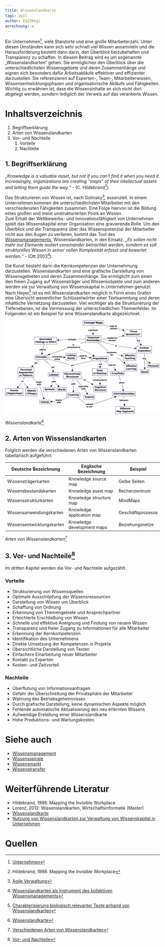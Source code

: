 ```yaml
---
title: Wissenslandkarte
tags: agil 
author: Za22Regi
anrechnung: a
---
```


Ein Unternehmen[^1], viele Standorte und eine große Mitarbeiterzahl. Unter diesen Umständen kann sich sehr schnell viel Wissen ansammeln und die Herausforderung besteht dann darin, den Überblick beizubehalten und Transparenz zu schaffen. 
In diesem Beitrag wird es um sogenannte „Wissenslandkarten“ gehen. 
Sie ermöglichen den Überblick über die unterschiedlichsten Wissensgebiete und deren Zusammenhänge und eignen sich besonders dafür Arbeitsabläufe effektiver und effizienter darzustellen. Sie referenzieren auf Experten-, Team-, Mitarbeiterwissen, Wissensentwicklungsphasen und organisatorische Abläufe und Fähigkeiten. Wichtig zu erwähnen ist, dass die Wissensinhalte an sich nicht dort abgelegt werden, sondern lediglich der Verweis auf das verankerte Wissen. 


# Inhaltsverzeichnis

1. Begriffserklärung
2. Arten von Wissenslandkarten                 
3. Vor- und Nachteile
   1. Vorteile
   2. Nachteile


## 1. Begriffserklärung

*„Knowledge is a valuable asset, but not if you can't find it when you need it. Increasingliy, organizations are creating "maps" of their intellectual assets and letting them guide the way.“* - (C. Hildebrand[^2])

Das Strukturieren von Wissen ist, nach Golinsky[^3], essenziell. In einem Unternehmen kommen die unterschiedlichsten Mitarbeiter mit den verschiedensten Fähigkeiten zusammen.  Eine Folge hiervon ist die Bildung eines großen und meist unstrukturierten Pools an Wissen.  
Zum Erhalt der Wettbewerbs- und Innovationsfähigkeit von Unternehmen spielt das Wissenskapital einer Organisation eine gravierende Rolle. 
Um den Überblick und die Transparenz über das Wissenspotenzial der Mitarbeiter nicht aus den Augen zu verlieren, kommt das Tool des [Wissensmanagements](Wissensmanagament.md), Wissenslandkarten, in den Einsatz. *„Es sollen nicht mehr nur Elemente isoliert voneinander betrachtet werden, sondern es soll strukturelles Wissen in seiner vollen Komplexität erfasst und bewertet werden.“* - (Ott 2003[^4]).

Die Kunst besteht darin die Kernkompetenzen der Unternehmung darzustellen. 
Wissenslandkarten sind eine grafische Darstellung von Wissensgebieten und deren Zusammenhänge. Sie ermöglicht zum einen den freien Zugang auf Wissensträger und Wissensobjekte und zum anderen werden sie zur Verwaltung von Wissenskapital in Unternehmen genutzt. 
Nach Heyer[^5] ist es mit Wissenslandkarten möglich in Form eines Grafen eine Übersicht wesentlicher Schlüsselwörter einer Textsammlung und deren inhaltliche Vernetzung darzustellen. Viel wichtiger als die Strukturierung der Tiefenebenen, ist die Vermessung der unterschiedlichen Themenfelder. 
Im Folgenden ist ein Beispiel für eine Wissenslandkarte abgezeichnet.

![Wissenslandkarte](Wissenslandkarte/Wissenslandkarte.png)

*Wissenslandkarte[^6]*

## 2. Arten von Wissenslandkarten
Folglich werden die verschiedenen Arten von Wissenslandkarten tabellarisch aufgeführt: 

| Deutsche Bezeichnung      | Englische Bezeichnung       |  Beispiel                   |
| ----------------------    | -------------               | --------------------------  |
| Wissensträgerkarten       |  Knowledge source map       | Gelbe Seiten                |
| Wissensbestandskarten     |  Knowledge asset map        | Rechenzentrum               |
| Wissensstrukturkarten     |  Knowledge structure map    | MindMaps                    |
| Wissensanwendungskarten   |  Knowledge application map  | Geschäftsprozesse           |
| Wissensentwicklungskarten |  Knowledge development maps | Beziehungsnetze             |

*Arten von Wissenslandkarten*[^7]

## 3. Vor- und Nachteile[^8]
 Im dritten Kapitel werden die Vor- und Nachteile aufgezählt.

### Vorteile 

- Strukturierung von Wissensquellen
- Optimale Ausschöpfung der Wissensressourcen
- Darstellung von Wissen um Überblick
- Schaffung von Ordnung 
- Erkennung von Themengebiete und Ansprechpartner 
- Erleichterte Erschließung von Wissen 
- Schnelle und effektive Aneignung und Findung von neuem Wissen
- Transparenz und freier Zugang zu Informationen für alle Mitarbeiter
- Erkennung der Kernkompetenzen 
- Identifikation des Unternehmens 
- Direkte Umsetzung der Kompetenzen in Projekte 
- Übersichtliche Darstellung von Texten 
- Einfachere Einarbeitung neuer Mitarbeiter
- Kontakt zu Experten 
- Kosten- und Zeitvorteil

### Nachteile

- Überflutung von Informationsanfragen
- Gefahr der Überschreitung der Privatsphäre der Mitarbeiter
- Wahrung des Betriebsgeheimnisses  
- Durch grafische Darstellung, keine dynamischen Aspekte möglich
- Fehlende automatische Aktualisierung des neu erlernten Wissens
- Aufwendige Erstellung einer Wissenslandkarte
- Hohe Produktions- und Wartungskosten



# Siehe auch

* [Wissensmanagement](Wissensmanagament.md)
* [Wissensspirale](Wissensspirale.md)
* [Wissensmarkt](Wissensmarkt.md)
* [Wissenstransfer](Wissenstransfer.md)

# Weiterführende Literatur

* Hildebrand, 1998: Mapping the Invisible Workplace
* Lorenz, 2012: Wissenslandkarten, Wirtschaftsinformatik (Master)
* [Wissenslandkarte](https://wiki.cogneon.de/Wissenslandkarte)
* [Nutzung von Wissenslandkarten zur Verwaltung von Wissenskapital in Unternehmen](https://tu-dresden.de/ing/maschinenwesen/cimtt/ressourcen/dateien/ebl_Broschuere_Feuvrier_Wissenslandkarten_final.pdf?lang=de)

# Quellen

[^1]: [Unternehmen](https://de.wikipedia.org/wiki/Unternehmen)
[^2]: Hildebrand, 1998: Mapping the Invisible Workplace
[^3]: [Agile Verwaltung](https://agile-verwaltung.org/tag/wissenslandkarte/)
[^4]: [Wissenslandkarten als Instrument des kollektiven Wissensmanagements](http://fhib5jg.factlink.net/fsDownload/DA_Wissenslandkarten.pdf?forumid=286&v=1&id=166113)
[^5]: [Charakterisierung biologisch relevanter Texte anhand von Wissenslandkarten](https://monami.hs-mittweida.de/frontdoor/deliver/index/docId/1919/file/BA_Tina_Giersch.pdf)
[^6]: [Wissenslandkarte](Wissenslandkarte/Wissenslandkarte.png)
[^7]: [Verschiedenen Arten von Wissenslandkarten](https://de.wikipedia.org/wiki/Wissenslandkarte)
[^8]: [Vor- und Nachteile](https://www.enzyklopaedie-der-wirtschaftsinformatik.de/lexikon/daten-wissen/Wissensmanagement/Wissensorganisation--Instrumente-der-/Wissenslandkarte)



